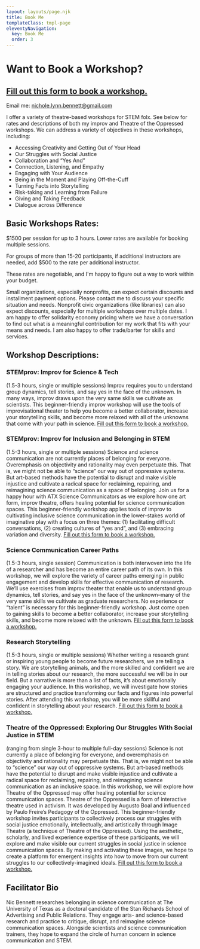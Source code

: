 ```yaml
---
layout: layouts/page.njk
title: Book Me
templateClass: tmpl-page
eleventyNavigation:
  key: Book Me
  order: 3
---
```


# Want to Book a Workshop?

## [Fill out this form to book a workshop.](https://forms.gle/gHWuvoehX5dgwMdA6)
Email me: nichole.lynn.bennett@gmail.com

I offer a variety of theatre-based workshops for STEM folx. See below for rates and descriptions of both my improv and Theatre of the Oppressed workshops. We can address a variety of objectives in these workshops, including:
- Accessing Creativity and Getting Out of Your Head
- Our Struggles with Social Justice
- Collaboration and “Yes And”
- Connection, Listening, and Empathy
- Engaging with Your Audience
- Being in the Moment and Playing Off-the-Cuff
- Turning Facts into Storytelling
- Risk-taking and Learning from Failure
- Giving and Taking Feedback
- Dialogue across Difference


## Basic Workshops Rates:

$1500 per session for up to 3 hours. Lower rates are available for booking multiple sessions.

For groups of more than 15-20 participants, if additional instructors are needed, add $500 to the rate per additional instructor.

These rates are negotiable, and I'm happy to figure out a way to work within your budget.

Small organizations, especially nonprofits, can expect certain discounts and installment payment options. Please contact me to discuss your specific situation and needs. Nonprofit civic organizations (like libraries) can also expect discounts, especially for multiple workshops over multiple dates. I am happy to offer solidarity economy pricing where we have a conversation to find out what is a meaningful contribution for my work that fits with your means and needs. I am also happy to offer trade/barter for skills and services.


## Workshop Descriptions:

### STEMprov: Improv for Science & Tech
(1.5-3 hours, single or multiple sessions)
Improv requires you to understand group dynamics, tell stories, and say yes in the face of the unknown. In many ways, improv draws upon the very same skills we cultivate as scientists. This beginner-friendly improv workshop will use the tools of improvisational theater to help you become a better collaborator, increase your storytelling skills, and become more relaxed with all of the unknowns that come with your path in science.
[Fill out this form to book a workshop.](https://forms.gle/gHWuvoehX5dgwMdA6)

### STEMprov: Improv for Inclusion and Belonging in STEM
(1.5-3 hours, single or multiple sessions)
Science and science communication are not currently places of belonging for everyone. Overemphasis on objectivity and rationality may even perpetuate this. That is, we might not be able to “science” our way out of oppressive systems. But art-based methods have the potential to disrupt and make visible injustice and cultivate a radical space for reclaiming, repairing, and reimagining science communication as a space of belonging. Join us for a happy hour with ATX Science Communicators as we explore how one art form, improv theatre, offers healing potential for science communication spaces. This beginner-friendly workshop applies tools of improv to cultivating inclusive science communication in the lower-stakes world of imaginative play with a focus on three themes: (1) facilitating difficult conversations, (2) creating cultures of “yes and”, and (3) embracing variation and diversity.
[Fill out this form to book a workshop.](https://forms.gle/gHWuvoehX5dgwMdA6)

### Science Communication Career Paths
(1.5-3 hours, single session)
Communication is both interwoven into the life of a researcher and has become an entire career path of its own. In this workshop, we will explore the variety of career paths emerging in public engagement and develop skills for effective communication of research. We’ll use exercises from improv theater that enable us to understand group dynamics, tell stories, and say yes in the face of the unknown–many of the very same skills we cultivate as graduate researchers. No experience or “talent” is necessary for this beginner-friendly workshop. Just come open to gaining skills to become a better collaborator, increase your storytelling skills, and become more relaxed with the unknown.
[Fill out this form to book a workshop.](https://forms.gle/gHWuvoehX5dgwMdA6)

### Research Storytelling
(1.5-3 hours, single or multiple sessions)
Whether writing a research grant or inspiring young people to become future researchers, we are telling a story. We are storytelling animals, and the more skilled and confident we are in telling stories about our research, the more successful we will be in our field. But a narrative is more than a list of facts, it’s about emotionally engaging your audience. In this workshop, we will investigate how stories are structured and practice transforming our facts and figures into powerful stories. After attending this workshop, you will be more skillful and confident in storytelling about your research.
[Fill out this form to book a workshop.](https://forms.gle/gHWuvoehX5dgwMdA6)

### Theatre of the Oppressed: Exploring Our Struggles With Social Justice in STEM
(ranging from single 3-hour to multiple full-day sessions)
Science is not currently a place of belonging for everyone, and overemphasis on objectivity and rationality may perpetuate this. That is, we might not be able to “science” our way out of oppressive systems. But art-based methods have the potential to disrupt and make visible injustice and cultivate a radical space for reclaiming, repairing, and reimagining science communication as an inclusive space. In this workshop, we will explore how Theatre of the Oppressed may offer healing potential for science communication spaces. Theatre of the Oppressed is a form of interactive theatre used in activism. It was developed by Augusto Boal and influenced by Paulo Freire’s Pedagogy of the Oppressed. This beginner-friendly workshop invites participants to collectively process our struggles with social justice emotionally, intellectually, and artistically through Image Theatre (a technique of Theatre of the Oppressed). Using the aesthetic, scholarly, and lived experience expertise of these participants, we will explore and make visible our current struggles in social justice in science communication spaces. By making and activating these images, we hope to create a platform for emergent insights into how to move from our current struggles to our collectively-imagined ideals.
[Fill out this form to book a workshop.](https://forms.gle/gHWuvoehX5dgwMdA6)

## Facilitator Bio
Nic Bennett researches belonging in science communication at The University of Texas as a doctoral candidate of the Stan Richards School of Advertising and Public Relations. They engage arts- and science-based research and practice to critique, disrupt, and reimagine science communication spaces. Alongside scientists and science communication trainers, they hope to expand the circle of human concern in science communication and STEM.



